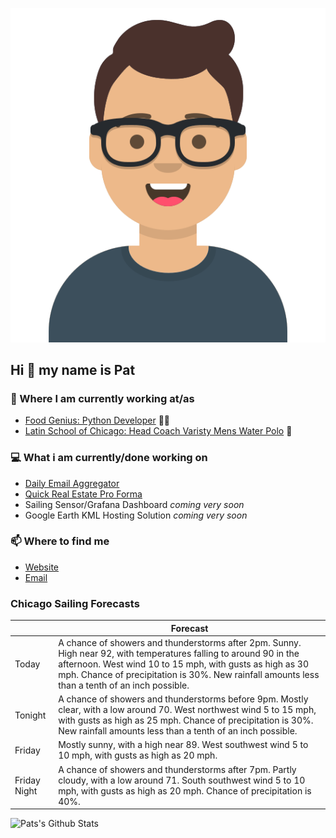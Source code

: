 [![Social banner for p-j-falconer](https://raw.githubusercontent.com/P-J-FALCONER/P-J-FALCONER/master/assets/avataaars.svg)](https://patfalconer.com/)
## Hi :wave: my name is Pat

### 💼 Where I am currently working at/as
- [Food Genius: Python Developer](https://getfoodgenius.com/) 🍔🐍
- [Latin School of Chicago: Head Coach Varisty Mens Water Polo](https://www.latinschool.org/) 🤽


### 💻 What i am currently/done working on
 - [Daily Email Aggregator](https://github.com/P-J-FALCONER/dott_daily_mail)
 - [Quick Real Estate Pro Forma](https://github.com/P-J-FALCONER/henry)
 - Sailing Sensor/Grafana Dashboard *coming very soon*
 - Google Earth KML Hosting Solution *coming very soon*

### 📫 Where to find me
 - [Website](https://patfalconer.com/)
 - [Email](mailto:patrick.j.falconer@gmail.com)


### Chicago Sailing Forecasts
|   | Forecast  |
|---|---|
| Today | A chance of showers and thunderstorms after 2pm. Sunny. High near 92, with temperatures falling to around 90 in the afternoon. West wind 10 to 15 mph, with gusts as high as 30 mph. Chance of precipitation is 30%. New rainfall amounts less than a tenth of an inch possible. |
| Tonight | A chance of showers and thunderstorms before 9pm. Mostly clear, with a low around 70. West northwest wind 5 to 15 mph, with gusts as high as 25 mph. Chance of precipitation is 30%. New rainfall amounts less than a tenth of an inch possible. |
| Friday | Mostly sunny, with a high near 89. West southwest wind 5 to 10 mph, with gusts as high as 20 mph. |
| Friday Night | A chance of showers and thunderstorms after 7pm. Partly cloudy, with a low around 71. South southwest wind 5 to 10 mph, with gusts as high as 20 mph. Chance of precipitation is 40%. |

![Pats's Github Stats](https://github-readme-stats.vercel.app/api?username=p-j-falconer&show_icons=true&theme=radical)
